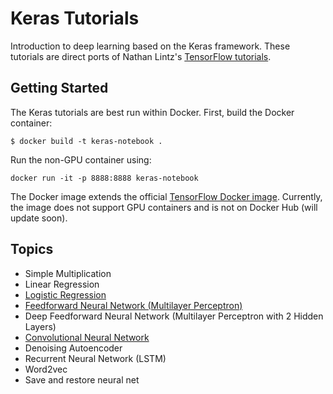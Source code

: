 # Keras Tutorials

Introduction to deep learning based on the Keras framework. These tutorials are direct ports of Nathan Lintz's [TensorFlow tutorials](https://github.com/nlintz/TensorFlow-Tutorials).

## Getting Started

The Keras tutorials are best run within Docker.  First, build the Docker container:

```
$ docker build -t keras-notebook .
```

Run the non-GPU container using:

```
docker run -it -p 8888:8888 keras-notebook
```

The Docker image extends the official [TensorFlow Docker image](https://github.com/tensorflow/tensorflow/tree/master/tensorflow/tools/docker). Currently, the image does not support GPU containers and is not on Docker Hub (will update soon).

## Topics

* Simple Multiplication
* Linear Regression
* [Logistic Regression](https://github.com/ramhiser/Keras-Tutorials/blob/master/notebooks/02_logistic_regression.ipynb)
* [Feedforward Neural Network (Multilayer Perceptron)](https://github.com/ramhiser/Keras-Tutorials/blob/master/notebooks/03_multilayer_perceptron.ipynb)
* Deep Feedforward Neural Network (Multilayer Perceptron with 2 Hidden Layers)
* [Convolutional Neural Network](https://github.com/ramhiser/Keras-Tutorials/blob/master/notebooks/05_convolutional_neural_net.ipynb)
* Denoising Autoencoder
* Recurrent Neural Network (LSTM)
* Word2vec
* Save and restore neural net
